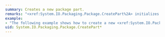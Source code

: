 ```yaml
---
summary: Creates a new package part.
remarks: "<xref:System.IO.Packaging.Package.CreatePart%2A> initializes an empty <xref:System.IO.Stream> for the new part.  The <xref:System.IO.Packaging.PackagePart.GetStream%2A?displayProperty=fullName> method can be used to obtain a reference to the stream instance associated with the part.  \n  \n For more information about package parts, see section 1.1 of the Open Packaging Conventions (OPC) specification available for download at [http://go.microsoft.com/fwlink/?LinkID=71255](http://go.microsoft.com/fwlink/?LinkID=71255)."
example:
- "The following example shows how to create a new <xref:System.IO.Packaging.PackagePart> and then store data into the part.  For the complete sample, see [Writing a Package Sample](http://go.microsoft.com/fwlink/?LinkID=160055).  \n  \n [!code-csharp[PackageWrite#PackageWriteCreatePart](~/samples/snippets/csharp/VS_Snippets_Wpf/PackageWrite/CSharp/PackageWrite.cs#packagewritecreatepart)]\n [!code-vb[PackageWrite#PackageWriteCreatePart](~/samples/snippets/visualbasic/VS_Snippets_Wpf/PackageWrite/visualbasic/packagewrite.vb#packagewritecreatepart)]"
uid: System.IO.Packaging.Package.CreatePart*
---
```

